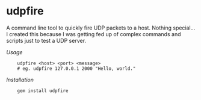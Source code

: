 udpfire
=======

A command line tool to quickly fire UDP packets to a host. Nothing special... I created this because I was getting fed up of complex commands and scripts just to test a UDP server. 

*Usage*
```
	udpfire <host> <port> <message>
	# eg. udpfire 127.0.0.1 2000 "Hello, world."
```

*Installation*
```
	gem install udpfire
```
